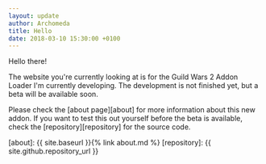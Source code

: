 ```yaml
---
layout: update
author: Archomeda
title: Hello
date: 2018-03-10 15:30:00 +0100
---
```

Hello there!

The website you're currently looking at is for the Guild Wars 2 Addon Loader I'm currently developing.
The development is not finished yet, but a beta will be available soon.

Please check the [about page][about] for more information about this new addon.
If you want to test this out yourself before the beta is available, check the [repository][repository] for the source code.

[about]: {{ site.baseurl }}{% link about.md %}
[repository]: {{ site.github.repository_url }}
